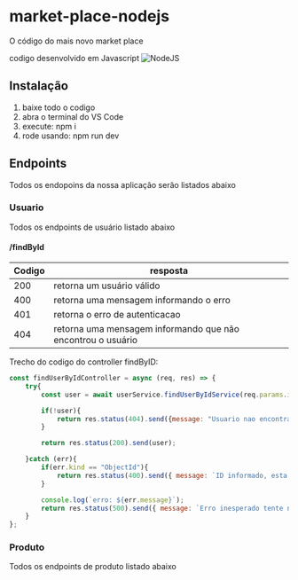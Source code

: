 # market-place-nodejs

O código do mais novo market place

codigo desenvolvido em Javascript
![NodeJS](https://www.opus-software.com.br/wp-content/uploads/2018/09/nodejs.jpg "NodeJS")

## Instalação

1. baixe todo o codigo
2. abra o terminal do VS Code
3. execute: npm i
4. rode usando: npm run dev

## Endpoints

Todos os endopoins da nossa aplicação serão listados abaixo

### Usuario

Todos os endpoints de usuário listado abaixo

#### /findById


| Codigo | resposta                                                      |
| :------- | --------------------------------------------------------------- |
| 200    | retorna um usuário válido                                   |
| 400    | retorna uma mensagem informando o erro                        |
| 401    | retorna o erro de autenticacao                                |
| 404    | retorna uma mensagem informando que não encontrou o usuário |

Trecho do codigo do controller findByID:

````javascript
const findUserByIdController = async (req, res) => {
    try{
        const user = await userService.findUserByIdService(req.params.id);

        if(!user){
            return res.status(404).send({message: "Usuario nao encontrado, tente novamente"});
        }

        return res.status(200).send(user);

    }catch (err){
        if(err.kind == "ObjectId"){
            return res.status(400).send({ message: `ID informado, esta incorreto, tente novamente!`}); 
        }

        console.log(`erro: ${err.message}`);
        return res.status(500).send({ message: `Erro inesperado tente novamente!`});  
    }
};


````

### Produto

Todos os endpoints de produto listado abaixo